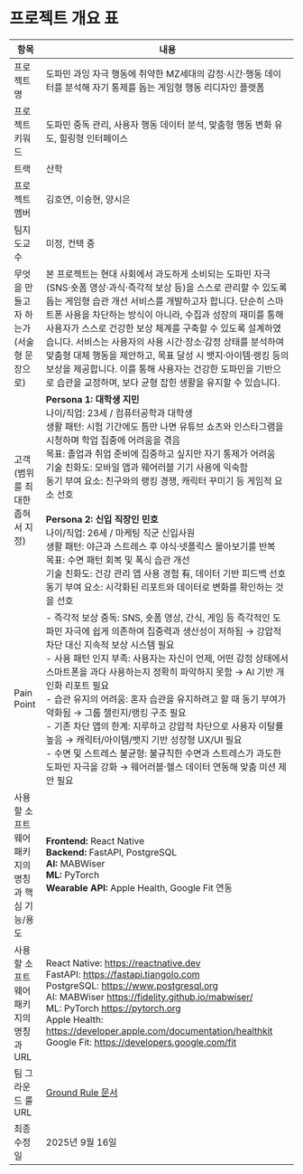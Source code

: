# 프로젝트 개요 표

| 항목 | 내용 |
|------|------|
| 프로젝트명 | 도파민 과잉 자극 행동에 취약한 MZ세대의 감정·시간·행동 데이터를 분석해 자기 통제를 돕는 게임형 행동 리디자인 플랫폼 |
| 프로젝트 키워드 | 도파민 중독 관리, 사용자 행동 데이터 분석, 맞춤형 행동 변화 유도, 힐링형 인터페이스 |
| 트랙 | 산학 |
| 프로젝트 멤버 | 김호연, 이승현, 양시은 |
| 팀지도교수 | 미정, 컨택 중 |
| 무엇을 만들고자 하는가 (서술형 문장으로) | 본 프로젝트는 현대 사회에서 과도하게 소비되는 도파민 자극(SNS·숏폼 영상·과식·즉각적 보상 등)을 스스로 관리할 수 있도록 돕는 게임형 습관 개선 서비스를 개발하고자 합니다. 단순히 스마트폰 사용을 차단하는 방식이 아니라, 수집과 성장의 재미를 통해 사용자가 스스로 건강한 보상 체계를 구축할 수 있도록 설계하였습니다. 서비스는 사용자의 사용 시간·장소·감정 상태를 분석하여 맞춤형 대체 행동을 제안하고, 목표 달성 시 뱃지·아이템·랭킹 등의 보상을 제공합니다. 이를 통해 사용자는 건강한 도파민을 기반으로 습관을 교정하며, 보다 균형 잡힌 생활을 유지할 수 있습니다. |
| 고객 (범위를 최대한 좁혀서 지정) | **Persona 1: 대학생 지민**<br>나이/직업: 23세 / 컴퓨터공학과 대학생<br>생활 패턴: 시험 기간에도 틈만 나면 유튜브 쇼츠와 인스타그램을 시청하며 학업 집중에 어려움을 겪음<br>목표: 졸업과 취업 준비에 집중하고 싶지만 자기 통제가 어려움<br>기술 친화도: 모바일 앱과 웨어러블 기기 사용에 익숙함<br>동기 부여 요소: 친구와의 랭킹 경쟁, 캐릭터 꾸미기 등 게임적 요소 선호<br><br>**Persona 2: 신입 직장인 민호**<br>나이/직업: 26세 / 마케팅 직군 신입사원<br>생활 패턴: 야근과 스트레스 후 야식·넷플릭스 몰아보기를 반복<br>목표: 수면 패턴 회복 및 폭식 습관 개선<br>기술 친화도: 건강 관리 앱 사용 경험 有, 데이터 기반 피드백 선호<br>동기 부여 요소: 시각화된 리포트와 데이터로 변화를 확인하는 것을 선호 |
| Pain Point | - 즉각적 보상 중독: SNS, 숏폼 영상, 간식, 게임 등 즉각적인 도파민 자극에 쉽게 의존하여 집중력과 생산성이 저하됨 → 강압적 차단 대신 지속적 보상 시스템 필요<br>- 사용 패턴 인지 부족: 사용자는 자신이 언제, 어떤 감정 상태에서 스마트폰을 과다 사용하는지 정확히 파악하지 못함 → AI 기반 개인화 리포트 필요<br>- 습관 유지의 어려움: 혼자 습관을 유지하려고 할 때 동기 부여가 약화됨 → 그룹 챌린지/랭킹 구조 필요<br>- 기존 차단 앱의 한계: 지루하고 강압적 차단으로 사용자 이탈률 높음 → 캐릭터/아이템/뱃지 기반 성장형 UX/UI 필요<br>- 수면 및 스트레스 불균형: 불규칙한 수면과 스트레스가 과도한 도파민 자극을 강화 → 웨어러블·헬스 데이터 연동해 맞춤 미션 제안 필요 |
| 사용할 소프트웨어 패키지의 명칭과 핵심 기능/용도 | **Frontend:** React Native<br>**Backend:** FastAPI, PostgreSQL<br>**AI:** MABWiser <br>**ML:** PyTorch<br>**Wearable API:** Apple Health, Google Fit 연동 |
| 사용할 소프트웨어 패키지의 명칭과 URL | React Native: https://reactnative.dev<br>FastAPI: https://fastapi.tiangolo.com<br>PostgreSQL: https://www.postgresql.org<br>AI: MABWiser https://fidelity.github.io/mabwiser/<br>ML: PyTorch https://pytorch.org<br>Apple Health: https://developer.apple.com/documentation/healthkit<br>Google Fit: https://developers.google.com/fit |
| 팀 그라운드 룰 URL | [Ground Rule 문서](https://github.com/firstprojectof3/Hibee/blob/main/GroundRule.MD) |
| 최종 수정일 | 2025년 9월 16일 |






